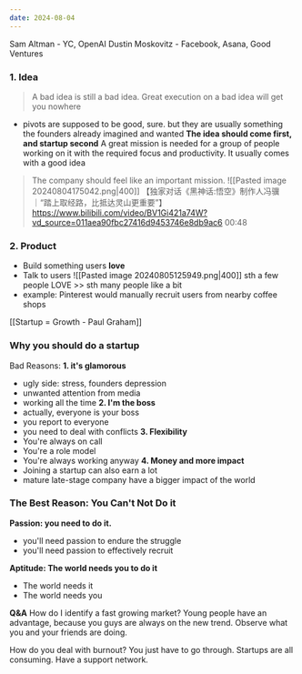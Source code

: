 ```yaml
---
date: 2024-08-04
---
```

Sam Altman - YC, OpenAI
Dustin Moskovitz - Facebook, Asana, Good Ventures

### 1. Idea
> A bad idea is still a bad idea. Great execution on a bad idea will get you nowhere
- pivots are supposed to be good, sure. but they are usually something the founders already imagined and wanted
**The idea should come first, and startup second**
A great mission is needed for a group of people working on it with the required focus and productivity. It usually comes with a good idea
> The company should feel like an important mission.
![[Pasted image 20240804175042.png|400]]
【独家对话《黑神话:悟空》制作人冯骥｜“踏上取经路，比抵达灵山更重要”】https://www.bilibili.com/video/BV1Gi421a74W?vd_source=011aea90fbc27416d9453746e8db9ac6
00:48
### 2. Product
- Build something users **love**
- Talk to users
![[Pasted image 20240805125949.png|400]]
sth a few people LOVE >> sth many people like a bit
- example: Pinterest would manually recruit users from nearby coffee shops

[[Startup = Growth - Paul Graham]]


### Why you should do a startup
Bad Reasons:
**1. it's glamorous**
- ugly side: stress, founders depression
- unwanted attention from media
- working all the time
**2. I'm the boss**
- actually, everyone is your boss
- you report to everyone
- you need to deal with conflicts
**3. Flexibility**
- You're always on call
- You're a role model
- You're always working anyway
**4. Money and more impact**
- Joining a startup can also earn a lot
- mature late-stage company have a bigger impact of the world

### The Best Reason: You Can't Not Do it
**Passion: you need to do it.**
- you'll need passion to endure the struggle
- you'll need passion to effectively recruit

**Aptitude: The world needs you to do it**
- The world needs it
- The world needs you



**Q&A**
How do I identify a fast growing market?
	Young people have an advantage, because you guys are always on the new trend. Observe what you and your friends are doing.

How do you deal with burnout?
	You just have to go through. Startups are all consuming. Have a support network.